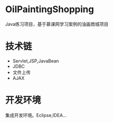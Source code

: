 # OilPaintingShopping
Java练习项目，基于慕课网学习案例的油画商城项目
# 技术链
- Servlet,JSP,JavaBean
- JDBC
- 文件上传
- AJAX
# 开发环境
集成开发环境。Eclipse,IDEA...